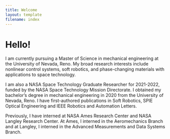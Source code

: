 ```yaml
---
title: Welcome
layout: template
filename: index
--- 
```


# Hello!

I am currently pursuing a Master of Science in mechanical engineering at the University of Nevada, Reno. My broad research interests include nonlinear control systems, soft robotics, and phase-changing materials with applications to space technology.

I am also a NASA Space Technology Graduate Researcher for 2021-2022, funded by the NASA Space Technology Mission Directorate. I obtained my bachelor’s degree in mechanical engineering in 2020 from the University of Nevada, Reno. I have first-authored publications in Soft Robotics, SPIE Optical Engineering and IEEE Robotics and Automation Letters.

Previously, I have interned at NASA Ames Research Center and NASA Langley Research Center. At Ames, I interned in the Aeromechanics Branch and at Langley, I interned in the Advanced Measurements and Data Systems Branch.